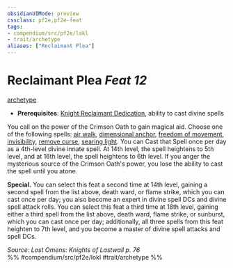 ```yaml
---
obsidianUIMode: preview
cssclass: pf2e,pf2e-feat
tags:
- compendium/src/pf2e/lokl
- trait/archetype
aliases: ["Reclaimant Plea"]
---
```

# Reclaimant Plea  *Feat 12*  
[archetype](archetype.md "Archetype Feat Trait")  

- **Prerequisites**: [Knight Reclaimant Dedication](knight-reclaimant-dedication-locg.md), ability to cast divine spells

You call on the power of the Crimson Oath to gain magical aid. Choose one of the following spells: [air walk](air-walk.md), [dimensional anchor](dimensional-anchor.md), [freedom of movement](freedom-of-movement.md), [invisibility](Reference/Compendium/Spells/invisibility.md), [remove curse](remove-curse.md), [searing light](searing-light.md). You can Cast that Spell once per day as a 4th-level divine innate spell. At 14th level, the spell heightens to 5th level, and at 16th level, the spell heightens to 6th level. If you anger the mysterious source of the Crimson Oath's power, you lose the ability to cast the spell until you atone.

**Special.** You can select this feat a second time at 14th level, gaining a second spell from the list above, death ward, or flame strike, which you can cast once per day; you also become an expert in divine spell DCs and divine spell attack rolls. You can select this feat a third time at 18th level, gaining either a third spell from the list above, death ward, flame strike, or sunburst, which you can cast once per day; additionally, all three spells from this feat heighten to 7th level, and you become a master of divine spell attacks and spell DCs.

*Source: Lost Omens: Knights of Lastwall p. 76*  
%% #compendium/src/pf2e/lokl #trait/archetype %%